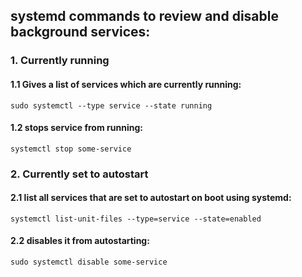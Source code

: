## systemd commands to review and disable background services:

### 1. Currently running

#### 1.1 Gives a list of services which are currently running:

`sudo systemctl --type service --state running`

#### 1.2 stops service from running:

`systemctl stop some-service`

### 2. Currently set to autostart

#### 2.1 list all services that are set to autostart on boot using systemd:

`systemctl list-unit-files --type=service --state=enabled`

#### 2.2 disables it from autostarting:

`sudo systemctl disable some-service`
